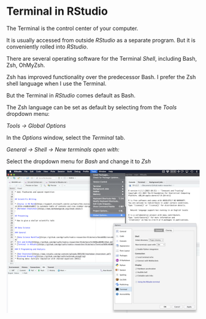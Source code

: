 # Terminal in RStudio

The Terminal is the control center of your computer. 

It is usually accessed from outside *RStudio* as a separate program. But it is conveniently rolled into *RStudio*.

There are several operating software for the Terminal *Shell*, including Bash, Zsh, OhMyZsh.

Zsh has improved functionality over the predecessor Bash. I prefer the Zsh shell language when I use the Terminal.

But the Terminal in *RStudio* comes default as Bash. 

The Zsh language can be set as default by selecting from the *Tools* dropdown menu:

*Tools → Global Options*

In the *Options* window, select the *Terminal* tab.

*General → Shell → New terminals open with:* 

Select the dropdown menu for *Bash* and change it to *Zsh*

![](https://github.com/dgrisafe/rookie-researcher/blob/main/media/RStudio%20Terminal%20Zsh%20Default.jpg)
